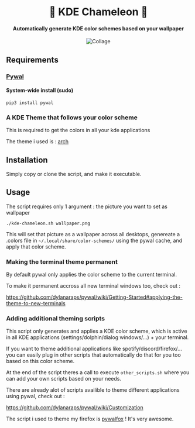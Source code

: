 <div align="center">

# 🦎 KDE Chameleon 🦎

#### Automatically generate KDE color schemes based on your wallpaper
  
![Collage](https://i.imgur.com/LaTxnTk.jpg)
 
  
</div>

## Requirements 

### [Pywal](https://github.com/dylanaraps/pywal)

#### System-wide install (sudo)

  `pip3 install pywal`

### A KDE Theme that follows your color scheme 
This is required to get the colors in all your kde applications 

The theme i used is : [arch](https://store.kde.org/p/1540630)

## Installation 
Simply copy or clone the script, and make it executable.

## Usage 
The script requires only 1 argument : the picture you want to set as wallpaper

`./kde-chameleon.sh wallpaper.png`

This will set that picture as a wallpaper across all desktops, genereate a .colors file in `~/.local/share/color-schemes/` using the pywal cache, and apply that color scheme.

### Making the terminal theme permanent
By default pywal only applies the color scheme to the current terminal.

To make it permanent accross all new terminal windows too, check out : 

https://github.com/dylanaraps/pywal/wiki/Getting-Started#applying-the-theme-to-new-terminals 

### Adding additional theming scripts 
This script only generates and applies a KDE color scheme, which is active in all KDE applications (settings/dolphin/dialog windows/...) + your terminal.

If you want to theme additional applications like spotify/discord/firefox/... 
you can easily plug in other scripts that automatically do that for you too based on this color scheme.

At the end of the script theres a call to execute `other_scripts.sh` where you can add your own scripts based on your needs.

There are already alot of scripts availible to theme different applications using pywal, check out : 

https://github.com/dylanaraps/pywal/wiki/Customization

The script i used to theme my firefox is [pywalfox](https://github.com/Frewacom/pywalfox) ! It's very awesome.








